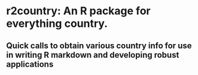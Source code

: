 # r2country: An R package for everything country. 

## Quick calls to obtain various country info for use in writing R markdown and developing robust applications

